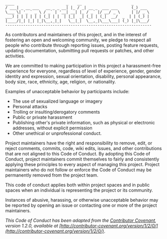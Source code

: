 ```
____                       _    __                      _
/ ___| _ __ ___   __ _ _ __| |_ / _| __ _  ___ ___      (_) ___
\___ \| '_ ` _ \ / _` | '__| __| |_ / _` |/ __/ _ \     | |/ _ \
___) | | | | | | (_| | |  | |_|  _| (_| | (_|  __/  _  | | (_) |
|____/|_| |_| |_|\__,_|_|   \__|_|  \__,_|\___\___| (_) |_|\___/
-----------------------------------------------------------------
```

As contributors and maintainers of this project, and in the interest of  fostering an open and welcoming community, we pledge to respect all people who  contribute through reporting issues, posting feature requests, updating  documentation, submitting pull requests or patches, and other activities.

We are committed to making participation in this project a harassment-free  experience for everyone, regardless of level of experience, gender, gender  identity and expression, sexual orientation, disability, personal appearance,  body size, race, ethnicity, age, religion, or nationality.

Examples of unacceptable behavior by participants include:

* The use of sexualized language or imagery
* Personal attacks
* Trolling or insulting/derogatory comments
* Public or private harassment
* Publishing other's private information, such as physical or electronic  addresses, without explicit permission
* Other unethical or unprofessional conduct.

Project maintainers have the right and responsibility to remove, edit, or  reject comments, commits, code, wiki edits, issues, and other contributions  that are not aligned to this Code of Conduct. By adopting this Code of Conduct,  project maintainers commit themselves to fairly and consistently applying these  principles to every aspect of managing this project. Project maintainers who  do not follow or enforce the Code of Conduct may be permanently removed from  the project team.

This code of conduct applies both within project spaces and in public spaces  when an individual is representing the project or its community.

Instances of abusive, harassing, or otherwise unacceptable behavior may be  reported by opening an issue or contacting one or more of the project  maintainers.

*This Code of Conduct has been adapted from the [Contributor Covenant](http://contributor-covenant.org), version 1.2.0, available at  [http://contributor-covenant.org/version/1/2/0/](http://contributor-covenant.org/version/1/2/0/)*.